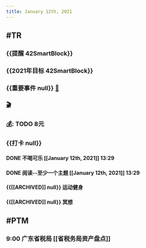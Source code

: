 ```yaml
---
title: January 12th, 2021
---
```


## #TR
### {{提醒 42SmartBlock}}

### {{2021年目标 42SmartBlock}}

### {{重要事件 null}} [🧸]([[Theday]])
#### 

### [🎬]([[PTM]]) 

### [💰]([[Tobill]]): TODO 8元

### {{打卡 null}}
#### DONE 不喝可乐 [[January 12th, 2021]] 13:29

#### DONE 阅读--至少一个主题 [[January 12th, 2021]] 13:29

#### {{[[ARCHIVED]] null}} 运动健身

#### {{[[ARCHIVED]] null}} 冥想

## #PTM
### 9:00 广东省税局 [[省税务局资产盘点]]

### 
